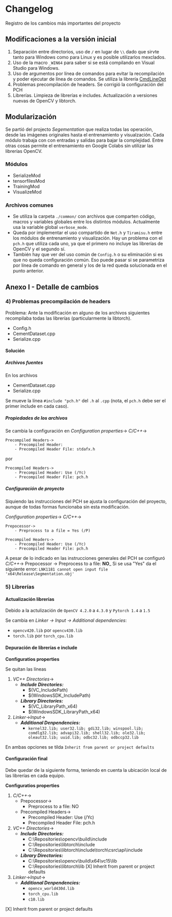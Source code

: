 # Changelog
Registro de los cambios más importantes del proyecto

## Modificaciones a la versión inicial
1. Separación entre directorios, uso de `/` en lugar de `\\` dado que sirvte tanto para Windows como para Linux y es posible utilizarlos mexclados.
2. Uso de la macro `_WIN64` para saber si se está compilando en Visual Studio para Windows.
3. Uso de argumentos por línea de comandos para evitar la recompilación y poder ejecutar de línea de comandos. Se utiliza la librería [CmdLineOpt](https://github.com/scativa/cmdlineopt)
4. Problemas precompilación de headers. Se corrigió la configuración del PCH 
5. Librerías. Limpieza de librerías e includes. Actualización a versiones nuevas de OpenCV y libtorch.

## Modularización
Se partió del projecto *Segementation* que realiza todas las operación, desde las imágenes originales hasta el entrenamiento y visualzación. Cada módulo trabaja con con entradas y salidas para bajar la complejidad. Entre otras cosas permite el entrenamiento en Google Colabs sin utilizar las librerías OpenCV.

### Módulos
- SerializeMod
- tensorfilesMod
- TrainingMod
- VisualizeMod

### Archivos comunes
- Se utiliza la carpeta `./common/` con archivos que comparten código, macros y variables globales entre los distintos módulos. Actualmente usa la variable global `verbose_mode`.
- Queda por implementar el uso compartido de `Net.h` y `Tiramisu.h` entre los módulos de entrenamiento y visualización. Hay un problema con el `pch.h` que utiliza cada uno, ya que el primero no incluye las librerías de OpenCV y el segundo sí.
- También hay que ver del uso común de `Config.h` o su eliminación si es que no queda configuración común. Eso puede pasar si se parametriza por línea de comando en general y los de la red queda solucionada en el punto anterior.

## Anexo I - Detalle de cambios

### 4) Problemas precompilación de headers
Problema: Ante la modificación en alguno de los archivos siguientes recompilaba todas las librerías (particularmente la libtorch).

- Config.h
- CementDataset.cpp
- Serialize.cpp

#### Solución
##### Archivos fuentes
En los archivos 
- CementDataset.cpp
- Serialize.cpp

Se mueve la línea `#include "pch.h"` del `.h` al `.cpp` (nota, el `pch.h` debe ser el primer include en cada caso).

##### Propiedades de los archivos
Se cambia la configuración en _Configuration properties_-> _C/C++_->
```
Precompiled Headers->
	- Precompiled Header: 
	- Precompiled Header File: stdafx.h
```
por
```
Precompiled Headers->
	- Precompiled Header: Use (/Yc)
	- Precompiled Header File: pch.h
```

##### Configuración de proyecto
Siquiendo las instrucciones del PCH se ajusta la configuración del proyecto, aunque de todas formas funcionaba sin esta modificación.

_Configuration properties_-> _C/C++_->
```
Prepocessor->
	- Preprocess to a file = Yes (/P)

Precompiled Headers->
	- Precompiled Header: Use (/Yc)
	- Precompiled Header File: pch.h
```

A pesar de lo indicado en las instrucciones generales del PCH se configuró _C/C++_-> Prepocessor -> Preprocess to a file: **NO**_
Si se usa "Yes" da el siguiente error: `LNK1181 cannot open input file 'x64\Release\Segmentation.obj'`

### 5) Librerías

#### Actualización librerías
Debido a la actulización de `OpenCV 4.2.0` a `4.3.0` y `Pytorch 1.4` a `1.5`

Se cambia en _Linker -> Input -> Additional dependencies_:
- `opencv420.lib` por `opencv430.lib`
- `torch.lib` por `torch_cpu.lib`


#### Depuración de librerías e include
__Configuratios properties__

Se quitan las líneas
1. *VC++ Directories*->
   - __*Include Directories:*__
	 - $(VC_IncludePath)
	 - $(WindowsSDK_IncludePath)
   - __*Library Directories:*__
	 - $(VC_LibraryPath_x64)
	 - $(WindowsSDK_LibraryPath_x64)
2. *Linker*->*Input*->  
   - __*Additional Denpendencies:*__        
     - `kernel32.lib; user32.lib; gdi32.lib; winspool.lib; comdlg32.lib; advapi32.lib; shell32.lib; ole32.lib; oleaut32.lib; uuid.lib; odbc32.lib; odbccp32.lib`

En ambas opciones se tilda `Inherit from parent or project defaults`

#### Configuración final
Debe quedar de la siguiente forma, teniendo en cuenta la ubicación local de las librerías en cada equipo.

__Configuratios properties__


1. _C/C++_->
	- Prepocessor->
	  - Preprocess to a file: NO
	- Precompiled Headers->
	  - Precompiled Header: Use (/Yc)
	  - Precompiled Header File: pch.h
2. *VC++ Directories*->
   - __*Include Directories:*__
     - C:\Repositories\opencv\build\include
     - C:\Repositories\libtorch\include
     - C:\Repositories\libtorch\include\torch\csrc\api\include
   - __*Library Directories:*__
     - C:\Repositories\opencv\build\x64\vc15\lib
     - C:\Repositories\libtorch\lib
[X] Inherit from parent or project defaults
3. *Linker*->*Input*->  
   - __*Additional Denpendencies:*__        
     - `opencv_world430d.lib`
	 - `torch_cpu.lib`
	 - `c10.lib`
	 
[X] Inherit from parent or project defaults
